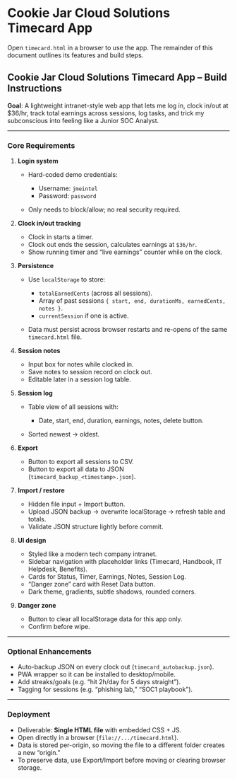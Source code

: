 # Cookie Jar Cloud Solutions Timecard App

Open `timecard.html` in a browser to use the app. The remainder of this document outlines its features and build steps.

## Cookie Jar Cloud Solutions Timecard App – Build Instructions

**Goal**: A lightweight intranet-style web app that lets me log in, clock in/out at $36/hr, track total earnings across sessions, log tasks, and trick my subconscious into feeling like a Junior SOC Analyst.

---

### Core Requirements

1. **Login system**

   * Hard-coded demo credentials:

     * Username: `jmeintel`
     * Password: `password`
   * Only needs to block/allow; no real security required.

2. **Clock in/out tracking**

   * Clock in starts a timer.
   * Clock out ends the session, calculates earnings at `$36/hr`.
   * Show running timer and “live earnings” counter while on the clock.

3. **Persistence**

   * Use `localStorage` to store:

     * `totalEarnedCents` (across all sessions).
     * Array of past sessions `{ start, end, durationMs, earnedCents, notes }`.
     * `currentSession` if one is active.
   * Data must persist across browser restarts and re-opens of the same `timecard.html` file.

4. **Session notes**

   * Input box for notes while clocked in.
   * Save notes to session record on clock out.
   * Editable later in a session log table.

5. **Session log**

   * Table view of all sessions with:

     * Date, start, end, duration, earnings, notes, delete button.
   * Sorted newest → oldest.

6. **Export**

   * Button to export all sessions to CSV.
   * Button to export all data to JSON (`timecard_backup_<timestamp>.json`).

7. **Import / restore**

   * Hidden file input + Import button.
   * Upload JSON backup → overwrite localStorage → refresh table and totals.
   * Validate JSON structure lightly before commit.

8. **UI design**

   * Styled like a modern tech company intranet.
   * Sidebar navigation with placeholder links (Timecard, Handbook, IT Helpdesk, Benefits).
   * Cards for Status, Timer, Earnings, Notes, Session Log.
   * “Danger zone” card with Reset Data button.
   * Dark theme, gradients, subtle shadows, rounded corners.

9. **Danger zone**

   * Button to clear all localStorage data for this app only.
   * Confirm before wipe.

---

### Optional Enhancements

* Auto-backup JSON on every clock out (`timecard_autobackup.json`).
* PWA wrapper so it can be installed to desktop/mobile.
* Add streaks/goals (e.g. “hit 2h/day for 5 days straight”).
* Tagging for sessions (e.g. “phishing lab,” “SOC1 playbook”).

---

### Deployment

* Deliverable: **Single HTML file** with embedded CSS + JS.
* Open directly in a browser (`file://.../timecard.html`).
* Data is stored per-origin, so moving the file to a different folder creates a new “origin.”
* To preserve data, use Export/Import before moving or clearing browser storage.

